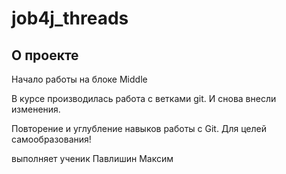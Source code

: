 # job4j_threads

## О проекте

Начало работы на блоке Middle

В курсе производилась работа с ветками git.
И снова внесли изменения.

Повторение и углубление навыков работы с Git.
Для целей самообразования!
     

выполняет ученик Павлишин Максим